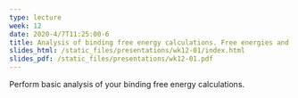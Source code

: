 ```yaml
---
type: lecture
week: 12
date: 2020-4/7T11:25:00-6
title: Analysis of binding free energy calculations. Free energies and simulation quality metrics.
slides_html: /static_files/presentations/wk12-01/index.html
slides_pdf: /static_files/presentations/wk12-01.pdf
---
```

Perform basic analysis of your binding free energy calculations.
